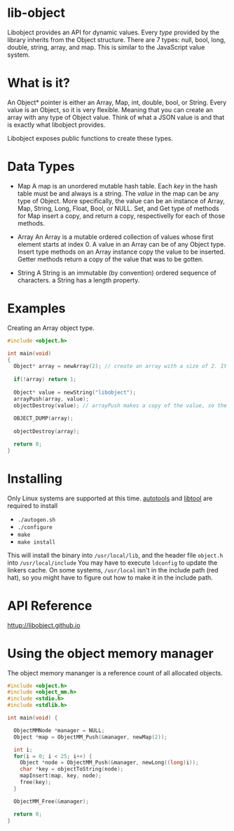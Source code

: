 # lib-object
Libobject provides an API for dynamic values. Every _type_ provided
by the library inherits from the Object structure. There are 7 types:
null, bool, long, double, string, array, and map. This is similar to the
JavaScript value system.

# What is it?
An Object* pointer is either an Array, Map, int, double, bool, or String. Every value is an Object, so it is very flexible. Meaning that you can create an array with any type of Object value. Think of what a JSON value is and that is exactly what libobject provides. 

Libobject exposes public functions to create these types.

# Data Types

- Map
	A map is an unordered mutable hash table. Each _key_ in the hash table must be and always is a string. The _value_ in the map can be any type of Object. More specifically, the value can be an instance of Array, Map, String, Long, Float, Bool, or NULL. Set, and Get type of methods for Map insert a copy, and return a copy, respectivelly for each of those methods.

- Array
	An Array is a mutable ordered collection of values whose first element starts at index 0. A value in an Array can be of any Object type. Insert type methods on an Array instance copy the value to be inserted. Getter methods return a copy of the value that was to be gotten.

- String
	A String is an immutable (by convention) ordered sequence of characters. a String has a length property.

# Examples
Creating an Array object type.

```C
#include <object.h>

int main(void)
{
  Object* array = newArray(2); // create an array with a size of 2. It grows automatically.
  
  if(!array) return 1;
  
  Object* value = newString("libobject");
  arrayPush(array, value);
  objectDestroy(value); // arrayPush makes a copy of the value, so the caller should free it.
  
  OBJECT_DUMP(array);
  
  objectDestroy(array);

  return 0;
}
```

# Installing
Only Linux systems are supported at this time. [autotools](https://www.gnu.org/software/automake/manual/html_node/Autotools-Introduction.html) and  [libtool](http://www.gnu.org/software/libtool/) are required to install

- `./autogen.sh`
- `./configure`
- `make`
- `make install`

This will install the binary into `/usr/local/lib`, and the header file `object.h` into `/usr/local/include` You may have to execute `ldconfig` to update the linkers cache. On some systems, `/usr/local` isn't in the include path (red hat), so you might have to figure out how to make it in the include path.

# API Reference
[httup://libobject.github.io](http://libobject.github.io)

# Using the object memory manager

The object memory mananger is a reference count of all allocated objects.

```c
#include <object.h>
#include <object_mm.h>
#include <stdio.h>
#include <stdlib.h>

int main(void) {

  ObjectMMNode *manager = NULL;
  Object *map = ObjectMM_Push(&manager, newMap(2));

  int i;
  for(i = 0; i < 25; i++) {
    Object *node = ObjectMM_Push(&manager, newLong((long)i));
    char *key = objectToString(node);
    mapInsert(map, key, node);
    free(key);
  }

  ObjectMM_Free(&manager);

  return 0;
}
```

